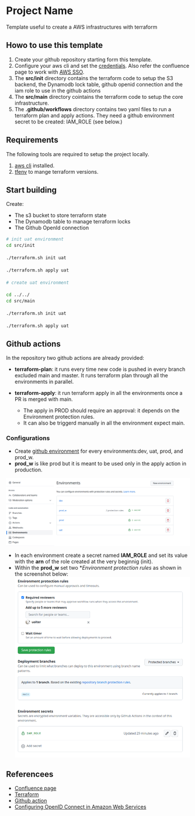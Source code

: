 # Project Name
Template useful to create a AWS infrastructures with terraform


## Howo to use this template

1. Create your github repository starting form this template.
2. Configure your aws cli and set the [credentials](https://docs.aws.amazon.com/cli/latest/userguide/cli-configure-files.html). Also refer the confluence page to work with [AWS SSO](https://pagopa.atlassian.net/wiki/spaces/DEVOPS/pages/466846955/AWS+-+Users+groups+and+roles#SSO-with-GSuite).
3. The __src/init__ directory contains the terraform code to setup the S3 backend, the Dynamodb lock table, github openid connection and the iam role to use in the github actions
4. The __src/main__ directory cointains the terraform code to setup the core infrastructure.
5. The __.github/workflows__ directory contains two yaml files to run a terraform plan and apply actions. They need a github environment secret to be created: IAM_ROLE (see below.)

## Requirements

The following tools are required to setup the project locally. 

1. [aws cli](https://docs.aws.amazon.com/cli/latest/userguide/getting-started-install.html) installed.
2. [tfenv](https://github.com/tfutils/tfenv) to mange terraform versions.

## Start building

Create:

* The s3 bucket to store terraform state
* The Dynamodb table to manage terraform locks
* The Github OpenId connection

```bash
# init uat environment
cd src/init

./terraform.sh init uat

./terraform.sh apply uat

# create uat environment

cd ../../
cd src/main

./terraform.sh init uat

./terraform.sh apply uat
```

## Github actions

In the repository two github actions are already provided:

* **terraform-plan**: it runs every time new code is pushed in every branch excluded main and master. It runs terraform plan through all the environments in parallel.

* **terraform-apply**: it run terraform apply in all the environments once a PR is merged with main.
  * The apply in PROD should require an approval: it depends on the Environment protection rules.
  * It can also be triggerd manually in all the environment expect main.


### Configurations

* Create [github environment](https://docs.github.com/en/actions/deployment/targeting-different-environments/using-environments-for-deployment) for every environments:dev, uat, prod, and prod_w.
* **prod_w** is like prod but it is meant to be used only in the apply action in production. 

![](docs/github-environments.png)

* In each environment create a secret named **IAM_ROLE** and set its value with the **arn** of the role created at the very beginnig (init).
* Within the **prod_w** set two **Environment protection rules* as shown in the screenshot below:
![](docs/protection-rules-and-secrets.png)


## Referencees

* [Confluence page](https://pagopa.atlassian.net/wiki/spaces/DEVOPS/pages/467894592/AWS+Setup+new+project)
* [Terraform](https://terraform.io/)
* [Github action](https://docs.github.com/en/actions)
* [Configuring OpenID Connect in Amazon Web Services](https://docs.github.com/en/actions/deployment/security-hardening-your-deployments/configuring-openid-connect-in-amazon-web-services)
